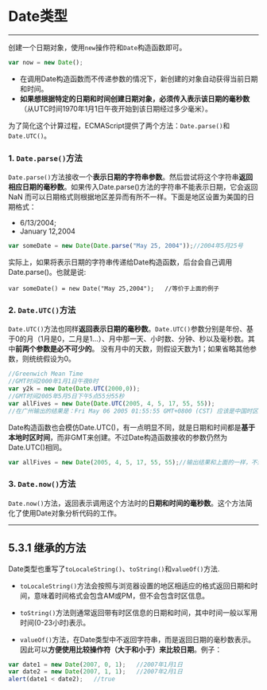 # Date类型
----
创建一个日期对象，使用`new`操作符和`Date`构造函数即可。
```js
var now = new Date();
```
- 在调用Date构造函数而不传递参数的情况下，新创建的对象自动获得当前日期和时间。
- **如果想根据特定的日期和时间创建日期对象，必须传入表示该日期的毫秒数**（从UTC时间1970年1月1日午夜开始到该日期经过多少毫米）。

为了简化这个计算过程，ECMAScript提供了两个方法：`Date.parse()`和`Date.UTC()`。

### 1. `Date.parse()`方法
`Date.parse()`方法接收一个**表示日期的字符串参数**。然后尝试将这个字符串**返回相应日期的毫秒数**。如果传入Date.parse()方法的字符串不能表示日期，它会返回NaN
而可以日期格式则根据地区差异而有所不一样。下面是地区设置为美国的日期格式：

- 6/13/2004;    
 - January 12,2004

```js
var someDate = new Date(Date.parse("May 25, 2004"));//2004年5月25号
```
实际上，如果将表示日期的字符串传递给Date构造函数，后台会自己调用Date.parse()。也就是说:
```JS
var someDate() = new Date("May 25,2004");   //等价于上面的例子
```

### 2. `Date.UTC()`方法
`Date.UTC()`方法也同样**返回表示日期的毫秒数**。`Date.UTC()`参数分别是年份、基于0的月（1月是0，二月是1...）、月中那一天、小时数、分钟、秒以及毫秒数。其中**前两个参数是必不可少的**。
没有月中的天数，则假设天数为1；如果省略其他参数，则统统假设为0。
```js
//Greenwich Mean Time
//GMT时间2000年1月1日午夜0时
var y2k = new Date(Date.UTC(2000,0));
//GMT时间2005年5月5日下午5点55分55秒
var allFives = new Date(Date.UTC(2005, 4, 5, 17, 55, 55));
//在广州输出的结果是：Fri May 06 2005 01:55:55 GMT+0800 (CST) 应该是中国时区导致的。
```
Date构造函数也会模仿Date.UTC()，有一点明显不同，就是日期和时间都是**基于本地时区时间**，而非GMT来创建。不过Date构造函数接收的参数仍然为Date.UTC()相同。
```js
var allFives = new Date(2005, 4, 5, 17, 55, 55);//输出结果和上面的一样，不过地区是本地时区，而非格林尼治时区
```

### 3. `Date.now()`方法
`Date.now()`方法，返回表示调用这个方法时的**日期和时间的毫秒数**。这个方法简化了使用Date对象分析代码的工作。

---

## 5.3.1 继承的方法
Date类型也重写了`toLocaleString()`、`toString()`和`valueOf()`方法.
- `toLocaleString()`方法会按照与浏览器设置的地区相适应的格式返回日期和时间，意味着时间格式会包含AM或PM，但不会包含时区信息。

- `toString()`方法则通常返回带有时区信息的日期和时间，其中时间一般以军用时间(0-23小时)表示。

- `valueOf()`方法，在Date类型中不返回字符串，而是返回日期的毫秒数表示。因此可以**方便使用比较操作符（大于和小于）来比较日期**。例子：
```js
var date1 = new Date(2007, 0, 1);   //2007年1月1日
var date2 = new Date(2007, 1, 1);   //2007年2月1日
alert(date1 < date2);   //true
```
